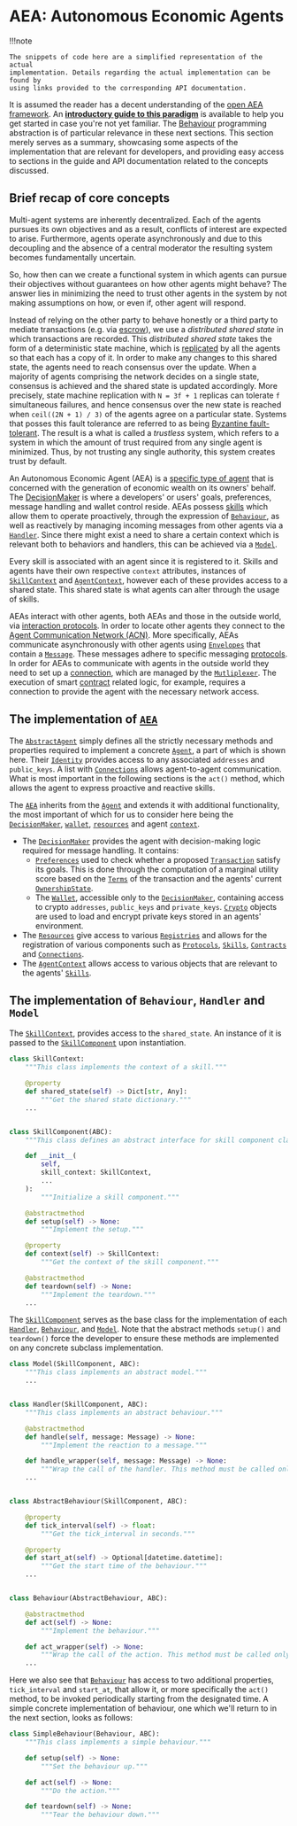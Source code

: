 # AEA: Autonomous Economic Agents

!!!note

    The snippets of code here are a simplified representation of the actual
    implementation. Details regarding the actual implementation can be found by
    using links provided to the corresponding API documentation.

It is assumed the reader has a decent understanding of the
[open AEA framework](https://github.com/valory-xyz/open-aea).
An __[introductory guide to this paradigm](https://valory-xyz.github.io/open-aea/)__
is available to help you get started in case you're not yet familiar.
The [Behaviour](https://valory-xyz.github.io/open-aea/skill/#behaviourspy)
programming abstraction is of particular relevance in these next sections.
This section merely serves as a summary, showcasing some aspects of the
implementation that are relevant for developers, and providing easy access to
sections in the guide and API documentation related to the concepts discussed.

## Brief recap of core concepts

Multi-agent systems are inherently decentralized. Each of the agents pursues its
own objectives and as a result, conflicts of interest are expected to arise.
Furthermore, agents operate asynchronously and due to this decoupling and the
absence of a central moderator the resulting system becomes fundamentally
uncertain.

So, how then can we create a functional system in which agents can pursue their
objectives without guarantees on how other agents might behave? The answer lies
in minimizing the need to trust other agents in the system by not making
assumptions on how, or even if, other agent will respond.

Instead of relying on the other party to behave honestly or a third party to
mediate transactions (e.g. via [escrow](https://en.wikipedia.org/wiki/Escrow)),
we use a _distributed shared state_ in which transactions are recorded. This
_distributed shared state_ takes the form of a deterministic state machine,
which is [replicated](https://en.wikipedia.org/wiki/State_machine_replication)
by all the agents so that each has a copy of it. In order to make any changes
to this shared state, the agents need to reach consensus over the update. When
a majority of agents comprising the network decides on a single state,
consensus is achieved and the shared state is updated accordingly. More
precisely, state machine replication with `N = 3f + 1` replicas can tolerate
`f` simultaneous failures, and hence consensus over the new state is reached
when `ceil((2N + 1) / 3)` of the agents agree on a particular state. Systems
that posses this fault tolerance are referred to as being
[Byzantine fault-tolerant](https://pmg.csail.mit.edu/papers/osdi99.pdf).
The result is a what is called a _trustless_ system, which refers to a system in
which the amount of trust required from any single agent is minimized.
Thus, by not trusting any single authority, this system creates trust by default.

An Autonomous Economic Agent (AEA) is a
[specific type of agent](https://valory-xyz.github.io/open-aea/agent-vs-aea/)
that is concerned with the generation of economic wealth on its owners' behalf.
The [DecisionMaker](https://valory-xyz.github.io/open-aea/decision-maker/)
is where a developers' or users' goals, preferences, message handling and wallet
control reside.
AEAs possess [skills](https://valory-xyz.github.io/open-aea/skill/) which
allow them to operate proactively, through the expression of
[`Behaviour`](https://valory-xyz.github.io/open-aea/api/skills/base/#behaviour-objects),
as well as reactively by managing incoming messages from other agents via a
[`Handler`](https://valory-xyz.github.io/open-aea/api/skills/base/#handler-objects).
Since there might exist a need to share a certain context which is relevant both
to behaviors and handlers, this can be achieved via a
[`Model`](https://valory-xyz.github.io/open-aea/api/skills/base/#model-objects).

Every skill is associated with an agent since it is registered to it. Skills
and agents have their own respective `context` attributes, instances of
[`SkillContext`](https://valory-xyz.github.io/open-aea/api/skills/base/)
and
[`AgentContext`](https://valory-xyz.github.io/open-aea/api/context/base/),
however each of these provides access to a shared state.
This shared state is what agents can alter through the usage of skills.

AEAs interact with other agents, both AEAs and those in the outside world, via
[interaction protocols](https://valory-xyz.github.io/open-aea/interaction-protocol/).
In order to locate other agents they connect to the
[Agent Communication Network (ACN)](https://valory-xyz.github.io/open-aea/acn/).
More specifically, AEAs communicate asynchronously with other agents using
[`Envelopes`](https://valory-xyz.github.io/open-aea/api/mail/base/#envelope-objects)
that contain a [`Message`](https://valory-xyz.github.io/open-aea/api/protocols/base/).
These messages adhere to specific messaging
[protocols](https://valory-xyz.github.io/open-aea/protocol/).
In order for AEAs to communicate with agents in the outside world they need to
set up a [connection](https://valory-xyz.github.io/open-aea/connection/), which
are managed by the
[`Mutliplexer`](https://valory-xyz.github.io/open-aea/api/multiplexer/).
The execution of smart
[contract](https://valory-xyz.github.io/open-aea/contract/)
related logic, for example, requires a connection to provide the agent with the
necessary network access.


## The implementation of [`AEA`](https://valory-xyz.github.io/open-aea/api/aea/)

The [`AbstractAgent`](https://valory-xyz.github.io/open-aea/api/abstract_agent/)
simply defines all the strictly necessary methods and properties required to
implement a concrete [`Agent`](https://valory-xyz.github.io/open-aea/api/agent/),
a part of which is shown here.
Their [`Identity`](https://valory-xyz.github.io/open-aea/api/identity/base/)
provides access to any associated `addresses` and `public_keys`.
A list with [`Connections`](https://valory-xyz.github.io/open-aea/api/connections/base/)
allows agent-to-agent communication.
What is most important in the following sections is the `act()` method, which
allows the agent to express proactive and reactive skills.


The [`AEA`](https://valory-xyz.github.io/open-aea/api/aea/) inherits from the
[`Agent`](https://valory-xyz.github.io/open-aea/api/agent/) and extends it with
additional functionality, the most important of which for us to consider here
being the
[`DecisionMaker`](https://valory-xyz.github.io/open-aea/api/decision_maker/base/),
[`wallet`](https://valory-xyz.github.io/open-aea/api/crypto/wallet/),
[`resources`](https://valory-xyz.github.io/open-aea/api/registries/resources/)
and agent [`context`](https://valory-xyz.github.io/open-aea/api/context/base/).

- The [`DecisionMaker`](https://valory-xyz.github.io/open-aea/api/decision_maker/base/)
provides the agent with decision-making logic required for message handling.
It contains:
  - [`Preferences`](https://valory-xyz.github.io/open-aea/api/decision_maker/base/#preferences-objects)
    used to check whether a proposed
    [`Transaction`](https://valory-xyz.github.io/open-aea/api/helpers/transaction/base/)
    satisfy its goals. This is done through the computation of a marginal
    utility score based on the
    [`Terms`](https://valory-xyz.github.io/open-aea/api/helpers/transaction/base/#terms-objects)
    of the transaction and the agents' current
    [`OwnershipState`](https://valory-xyz.github.io/open-aea/api/decision_maker/base/#ownershipstate-objects).
  - The [`Wallet`](https://valory-xyz.github.io/open-aea/api/crypto/wallet/),
    accessible only to the
    [`DecisionMaker`](https://valory-xyz.github.io/open-aea/api/decision_maker/base/),
    containing access to crypto `addresses`, `public_keys` and `private_keys`.
    [`Crypto`](https://valory-xyz.github.io/open-aea/api/crypto/base/) objects
    are used to load and encrypt private keys stored in an agents' environment.
- The [`Resources`](https://valory-xyz.github.io/open-aea/api/registries/resources/)
give access to various
[`Registries`](https://valory-xyz.github.io/open-aea/api/registries/base/)
and allows for the registration of various components such as
[`Protocols`](https://valory-xyz.github.io/open-aea/api/protocols/base/#protocol-objects),
[`Skills`](https://valory-xyz.github.io/open-aea/api/skills/base/),
[`Contracts`](https://valory-xyz.github.io/open-aea/api/contracts/base/) and
[`Connections`](https://valory-xyz.github.io/open-aea/api/connections/base/).
- The [`AgentContext`](https://valory-xyz.github.io/open-aea/api/context/base/)
allows access to various objects that are relevant to the agents'
[`Skills`](https://valory-xyz.github.io/open-aea/api/skills/base/).


## The implementation of `Behaviour`, `Handler` and `Model`

The [`SkillContext`](https://valory-xyz.github.io/open-aea/api/skills/base/#skillcontext-objects),
provides access to the `shared_state`. An instance of it is passed to the
[`SkillComponent`](https://valory-xyz.github.io/open-aea/api/skills/base/#skillcomponent-objects)
upon instantiation.

```python
class SkillContext:
    """This class implements the context of a skill."""

    @property
    def shared_state(self) -> Dict[str, Any]:
        """Get the shared state dictionary."""
    ...


class SkillComponent(ABC):
    """This class defines an abstract interface for skill component classes."""

    def __init__(
        self,
        skill_context: SkillContext,
        ...
    ):
        """Initialize a skill component."""

    @abstractmethod
    def setup(self) -> None:
        """Implement the setup."""

    @property
    def context(self) -> SkillContext:
        """Get the context of the skill component."""

    @abstractmethod
    def teardown(self) -> None:
        """Implement the teardown."""
    ...

```

The [`SkillComponent`](https://valory-xyz.github.io/open-aea/api/skills/base/#skillcomponent-objects)
serves as the base class for the implementation of each
[`Handler`](https://valory-xyz.github.io/open-aea/api/skills/base/#handler-objects),
[`Behaviour`](https://valory-xyz.github.io/open-aea/api/skills/base/#behaviour-objects), and
[`Model`](https://valory-xyz.github.io/open-aea/api/skills/base/#model-objects).
Note that the abstract methods `setup()` and `teardown()` force the developer to
ensure these methods are implemented on any concrete subclass implementation.

```python
class Model(SkillComponent, ABC):
    """This class implements an abstract model."""
    ...


class Handler(SkillComponent, ABC):
    """This class implements an abstract behaviour."""

    @abstractmethod
    def handle(self, message: Message) -> None:
        """Implement the reaction to a message."""

    def handle_wrapper(self, message: Message) -> None:
        """Wrap the call of the handler. This method must be called only by the framework."""
    ...


class AbstractBehaviour(SkillComponent, ABC):

    @property
    def tick_interval(self) -> float:
        """Get the tick_interval in seconds."""

    @property
    def start_at(self) -> Optional[datetime.datetime]:
        """Get the start time of the behaviour."""
    ...


class Behaviour(AbstractBehaviour, ABC):

    @abstractmethod
    def act(self) -> None:
        """Implement the behaviour."""

    def act_wrapper(self) -> None:
        """Wrap the call of the action. This method must be called only by the framework."""
    ...
```

Here we also see that
[`Behaviour`](https://valory-xyz.github.io/open-aea/api/skills/base/#behaviour-objects)
has access to two additional properties, `tick_interval` and `start_at`, that
allow it, or more specifically the `act()` method, to be invoked periodically
starting from the designated time. A simple concrete implementation of behaviour,
one which we'll return to in the next section, looks as follows:

```python
class SimpleBehaviour(Behaviour, ABC):
    """This class implements a simple behaviour."""

    def setup(self) -> None:
        """Set the behaviour up."""

    def act(self) -> None:
        """Do the action."""

    def teardown(self) -> None:
        """Tear the behaviour down."""
```


<!--
## The implementation `Skill`

A [`Skill`](https://valory-xyz.github.io/open-aea/api/skills/base/#skill-objects)
encapsulates abstractions of `Behaviour`, `Handler` and `Model`.

```python
class Skill(Component):
    """This class implements a skill."""
    @property
    def handlers(self) -> Dict[str, Handler]:
        """Get the handlers."""

    @property
    def behaviours(self) -> Dict[str, Behaviour]:
        """Get the behaviours."""

    @property
    def models(self) -> Dict[str, Model]:
        """Get the models."""
```
-->


